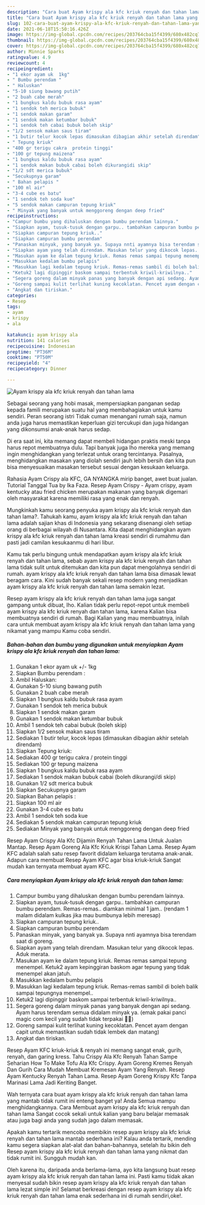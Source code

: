 ```yaml
---
description: "Cara buat Ayam krispy ala kfc kriuk renyah dan tahan lama yang nikmat Untuk Jualan"
title: "Cara buat Ayam krispy ala kfc kriuk renyah dan tahan lama yang nikmat Untuk Jualan"
slug: 102-cara-buat-ayam-krispy-ala-kfc-kriuk-renyah-dan-tahan-lama-yang-nikmat-untuk-jualan
date: 2021-06-18T15:50:16.426Z
image: https://img-global.cpcdn.com/recipes/203764cba15f4399/680x482cq70/ayam-krispy-ala-kfc-kriuk-renyah-dan-tahan-lama-foto-resep-utama.jpg
thumbnail: https://img-global.cpcdn.com/recipes/203764cba15f4399/680x482cq70/ayam-krispy-ala-kfc-kriuk-renyah-dan-tahan-lama-foto-resep-utama.jpg
cover: https://img-global.cpcdn.com/recipes/203764cba15f4399/680x482cq70/ayam-krispy-ala-kfc-kriuk-renyah-dan-tahan-lama-foto-resep-utama.jpg
author: Minnie Sparks
ratingvalue: 4.9
reviewcount: 4
recipeingredient:
- "1 ekor ayam uk  1kg"
- " Bumbu perendam "
- " Haluskan"
- "5-10 siung bawang putih"
- "2 buah cabe merah"
- "1 bungkus kaldu bubuk rasa ayam"
- "1 sendok teh merica bubuk"
- "1 sendok makan garam"
- "1 sendok makan ketumbar bubuk"
- "1 sendok teh cabai bubuk boleh skip"
- "1/2 sensok makan saus tiram"
- "1 butir telur kocok lepas dimasukan dibagian akhir setelah direndam"
- " Tepung kriuk"
- "400 gr terigu cakra  protein tinggi"
- "100 gr tepung maizena"
- "1 bungkus kaldu bubuk rasa ayam"
- "1 sendok makan bubuk cabai boleh dikurangidi skip"
- "1/2 sdt merica bubuk"
- "Secukupnya garam"
- " Bahan pelapis "
- "100 ml air"
- "3-4 cube es batu"
- "1 sendok teh soda kue"
- "5 sendok makan campuran tepung kriuk"
- " Minyak yang banyak untuk menggoreng dengan deep fried"
recipeinstructions:
- "Campur bumbu yang dihaluskan dengan bumbu perendam lainnya."
- "Siapkan ayam, tusuk-tusuk dengan garpu.. tambahkan campuran bumbu perendam. Remas-remas.. diamkan minimal 1 jam.. (rendam 1 malam didalam kulkas jika mau bumbunya lebih meresap)"
- "Siapkan campuran tepung kriuk.."
- "Siapkan campuran bumbu perendam"
- "Panaskan minyak, yang banyak ya. Supaya nnti ayamnya bisa terendam saat di goreng."
- "Siapkan ayam yang telah direndam. Masukan telur yang dikocok lepas. Aduk merata."
- "Masukan ayam ke dalam tepung kriuk. Remas remas sampai tepung menempel. Ketuk2 ayam kepinggiran baskom agar tepung yang tidak menempel akan jatuh."
- "Masukkan kedalam bumbu pelapis"
- "Masukkan lagi kedalam tepung kriuk. Remas-remas sambil di boleh balik sampai tepungnya menempel.."
- "Ketuk2 lagi dipinggir baskom sampai terbentuk kriwil-kriwilnya.."
- "Segera goreng dalam minyak panas yang banyak dengan api sedang. Ayam harus terendam semua didalam minyak ya. (emak pakai panci magic com kecil yang sudah tidak terpakai 😬😬)"
- "Goreng sampai kulit terlihat kuning kecoklatan. Pencet ayam dengan capit untuk memastikan sudah tidak lembek dan matang)"
- "Angkat dan tiriskan."
categories:
- Resep
tags:
- ayam
- krispy
- ala

katakunci: ayam krispy ala 
nutrition: 141 calories
recipecuisine: Indonesian
preptime: "PT36M"
cooktime: "PT50M"
recipeyield: "4"
recipecategory: Dinner

---
```



![Ayam krispy ala kfc kriuk renyah dan tahan lama](https://img-global.cpcdn.com/recipes/203764cba15f4399/680x482cq70/ayam-krispy-ala-kfc-kriuk-renyah-dan-tahan-lama-foto-resep-utama.jpg)

Sebagai seorang yang hobi masak, mempersiapkan panganan sedap kepada famili merupakan suatu hal yang membahagiakan untuk kamu sendiri. Peran seorang istri Tidak cuman menangani rumah saja, namun anda juga harus memastikan keperluan gizi tercukupi dan juga hidangan yang dikonsumsi anak-anak harus sedap.

Di era  saat ini, kita memang dapat membeli hidangan praktis meski tanpa harus repot membuatnya dulu. Tapi banyak juga lho mereka yang memang ingin menghidangkan yang terlezat untuk orang tercintanya. Pasalnya, menghidangkan masakan yang diolah sendiri jauh lebih bersih dan kita pun bisa menyesuaikan masakan tersebut sesuai dengan kesukaan keluarga. 

Rahasia Ayam Crispy ala KFC, GA NYANGKA mirip banget, awet buat jualan. Tutorial Tanggal Tua by Ika Faza. Resep Ayam Crispy - Ayam crispy, ayam kentucky atau fried chicken merupakan makanan yang banyak digemari oleh masyarakat karena memiliki rasa yang enak dan renyah.

Mungkinkah kamu seorang penyuka ayam krispy ala kfc kriuk renyah dan tahan lama?. Tahukah kamu, ayam krispy ala kfc kriuk renyah dan tahan lama adalah sajian khas di Indonesia yang sekarang disenangi oleh setiap orang di berbagai wilayah di Nusantara. Kita dapat menghidangkan ayam krispy ala kfc kriuk renyah dan tahan lama kreasi sendiri di rumahmu dan pasti jadi camilan kesukaanmu di hari libur.

Kamu tak perlu bingung untuk mendapatkan ayam krispy ala kfc kriuk renyah dan tahan lama, sebab ayam krispy ala kfc kriuk renyah dan tahan lama tidak sulit untuk ditemukan dan kita pun dapat mengolahnya sendiri di rumah. ayam krispy ala kfc kriuk renyah dan tahan lama bisa dimasak lewat beragam cara. Kini sudah banyak sekali resep modern yang menjadikan ayam krispy ala kfc kriuk renyah dan tahan lama semakin lezat.

Resep ayam krispy ala kfc kriuk renyah dan tahan lama juga sangat gampang untuk dibuat, lho. Kalian tidak perlu repot-repot untuk membeli ayam krispy ala kfc kriuk renyah dan tahan lama, karena Kalian bisa membuatnya sendiri di rumah. Bagi Kalian yang mau membuatnya, inilah cara untuk membuat ayam krispy ala kfc kriuk renyah dan tahan lama yang nikamat yang mampu Kamu coba sendiri.

<!--inarticleads1-->

##### Bahan-bahan dan bumbu yang digunakan untuk menyiapkan Ayam krispy ala kfc kriuk renyah dan tahan lama:

1. Gunakan 1 ekor ayam uk +/- 1kg
1. Siapkan  Bumbu perendam :
1. Ambil  Haluskan:
1. Gunakan 5-10 siung bawang putih
1. Gunakan 2 buah cabe merah
1. Siapkan 1 bungkus kaldu bubuk rasa ayam
1. Gunakan 1 sendok teh merica bubuk
1. Siapkan 1 sendok makan garam
1. Gunakan 1 sendok makan ketumbar bubuk
1. Ambil 1 sendok teh cabai bubuk (boleh skip)
1. Siapkan 1/2 sensok makan saus tiram
1. Sediakan 1 butir telur, kocok lepas (dimasukan dibagian akhir setelah direndam)
1. Siapkan  Tepung kriuk:
1. Sediakan 400 gr terigu cakra / protein tinggi
1. Sediakan 100 gr tepung maizena
1. Siapkan 1 bungkus kaldu bubuk rasa ayam
1. Sediakan 1 sendok makan bubuk cabai (boleh dikurangi/di skip)
1. Gunakan 1/2 sdt merica bubuk
1. Siapkan Secukupnya garam
1. Siapkan  Bahan pelapis :
1. Siapkan 100 ml air
1. Gunakan 3-4 cube es batu
1. Ambil 1 sendok teh soda kue
1. Sediakan 5 sendok makan campuran tepung kriuk
1. Sediakan  Minyak yang banyak untuk menggoreng dengan deep fried


Resep Ayam Crispy Ala Kfc Dijamin Renyah Tahan Lama Untuk Jualan Mantap. Resep Ayam Goreng Ala Kfc Kriuk Krispi Tahan Lama. Resep Ayam KFC adalah salah satu resep favorit didalam keluarga terutama anak-anak. Adapun cara membuat Resep Ayam KFC agar bisa kriuk-kriuk Sangat mudah kan ternyata membuat ayam KFC. 

<!--inarticleads2-->

##### Cara menyiapkan Ayam krispy ala kfc kriuk renyah dan tahan lama:

1. Campur bumbu yang dihaluskan dengan bumbu perendam lainnya.
1. Siapkan ayam, tusuk-tusuk dengan garpu.. tambahkan campuran bumbu perendam. Remas-remas.. diamkan minimal 1 jam.. (rendam 1 malam didalam kulkas jika mau bumbunya lebih meresap)
1. Siapkan campuran tepung kriuk..
1. Siapkan campuran bumbu perendam
1. Panaskan minyak, yang banyak ya. Supaya nnti ayamnya bisa terendam saat di goreng.
1. Siapkan ayam yang telah direndam. Masukan telur yang dikocok lepas. Aduk merata.
1. Masukan ayam ke dalam tepung kriuk. Remas remas sampai tepung menempel. Ketuk2 ayam kepinggiran baskom agar tepung yang tidak menempel akan jatuh.
1. Masukkan kedalam bumbu pelapis
1. Masukkan lagi kedalam tepung kriuk. Remas-remas sambil di boleh balik sampai tepungnya menempel..
1. Ketuk2 lagi dipinggir baskom sampai terbentuk kriwil-kriwilnya..
1. Segera goreng dalam minyak panas yang banyak dengan api sedang. Ayam harus terendam semua didalam minyak ya. (emak pakai panci magic com kecil yang sudah tidak terpakai 😬😬)
1. Goreng sampai kulit terlihat kuning kecoklatan. Pencet ayam dengan capit untuk memastikan sudah tidak lembek dan matang)
1. Angkat dan tiriskan.


Resep Ayam KFC kriuk-kriuk &amp; renyah ini memang sangat enak, gurih, renyah, dan garing kress. Tahu Crispy Ala Kfc Renyah Tahan Sampe Seharian How To Make Tofu Ala Kfc Crispy. Ayam Goreng Kremes Renyah Dan Gurih Cara Mudah Membuat Kremesan Ayam Yang Renyah. Resep Ayam Kentucky Renyah Tahan Lama. Resep Ayam Goreng Krispy Kfc Tanpa Marinasi Lama Jadi Keriting Banget. 

Wah ternyata cara buat ayam krispy ala kfc kriuk renyah dan tahan lama yang mantab tidak rumit ini enteng banget ya! Anda Semua mampu menghidangkannya. Cara Membuat ayam krispy ala kfc kriuk renyah dan tahan lama Sangat cocok sekali untuk kalian yang baru belajar memasak atau juga bagi anda yang sudah jago dalam memasak.

Apakah kamu tertarik mencoba membikin resep ayam krispy ala kfc kriuk renyah dan tahan lama mantab sederhana ini? Kalau anda tertarik, mending kamu segera siapkan alat-alat dan bahan-bahannya, setelah itu bikin deh Resep ayam krispy ala kfc kriuk renyah dan tahan lama yang nikmat dan tidak rumit ini. Sungguh mudah kan. 

Oleh karena itu, daripada anda berlama-lama, ayo kita langsung buat resep ayam krispy ala kfc kriuk renyah dan tahan lama ini. Pasti kamu tiidak akan menyesal sudah bikin resep ayam krispy ala kfc kriuk renyah dan tahan lama lezat simple ini! Selamat berkreasi dengan resep ayam krispy ala kfc kriuk renyah dan tahan lama enak sederhana ini di rumah sendiri,oke!.

